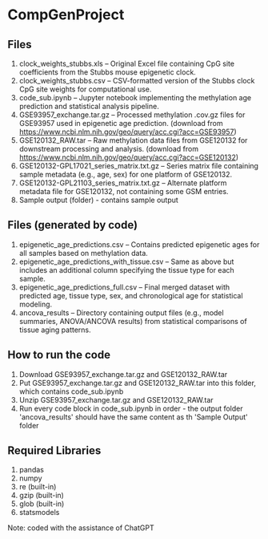 # CompGenProject
## Files
1. clock_weights_stubbs.xls – Original Excel file containing CpG site coefficients from the Stubbs mouse epigenetic clock.
2. clock_weights_stubbs.csv – CSV-formatted version of the Stubbs clock CpG site weights for computational use.
3. code_sub.ipynb – Jupyter notebook implementing the methylation age prediction and statistical analysis pipeline.
4. GSE93957_exchange.tar.gz – Processed methylation .cov.gz files for GSE93957 used in epigenetic age prediction. (download from https://www.ncbi.nlm.nih.gov/geo/query/acc.cgi?acc=GSE93957)
5. GSE120132_RAW.tar – Raw methylation data files from GSE120132 for downstream processing and analysis. (download from https://www.ncbi.nlm.nih.gov/geo/query/acc.cgi?acc=GSE120132)
6. GSE120132-GPL17021_series_matrix.txt.gz – Series matrix file containing sample metadata (e.g., age, sex) for one platform of GSE120132.
7. GSE120132-GPL21103_series_matrix.txt.gz – Alternate platform metadata file for GSE120132, not containing some GSM entries.
8. Sample output (folder) - contains sample output

## Files (generated by code)
1. epigenetic_age_predictions.csv – Contains predicted epigenetic ages for all samples based on methylation data.
2. epigenetic_age_predictions_with_tissue.csv – Same as above but includes an additional column specifying the tissue type for each sample.
3. epigenetic_age_predictions_full.csv – Final merged dataset with predicted age, tissue type, sex, and chronological age for statistical modeling.
4. ancova_results – Directory containing output files (e.g., model summaries, ANOVA/ANCOVA results) from statistical comparisons of tissue aging patterns.

## How to run the code
1. Download GSE93957_exchange.tar.gz and GSE120132_RAW.tar
2. Put GSE93957_exchange.tar.gz and GSE120132_RAW.tar into this folder, which contains code_sub.ipynb
3. Unzip GSE93957_exchange.tar.gz and GSE120132_RAW.tar
4. Run every code block in code_sub.ipynb in order - the output folder 'ancova_results' should have the same content as th 'Sample Output' folder

## Required Libraries
1. pandas
2. numpy
3. re (built-in)
4. gzip (built-in)
5. glob (built-in)
6. statsmodels

Note: coded with the assistance of ChatGPT
